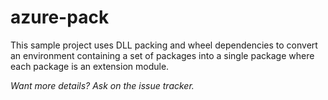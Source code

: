 # azure-pack

This sample project uses DLL packing and wheel dependencies to convert
an environment containing a set of packages into a single package where
each package is an extension module.

*Want more details? Ask on the issue tracker.*
